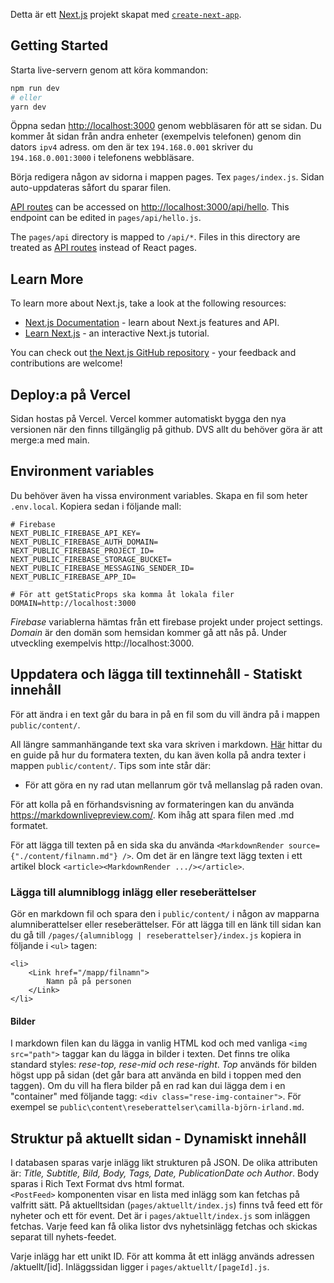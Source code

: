 Detta är ett [Next.js](https://nextjs.org/) projekt skapat med [`create-next-app`](https://github.com/vercel/next.js/tree/canary/packages/create-next-app).

## Getting Started

Starta live-servern genom att köra kommandon:

```bash
npm run dev
# eller
yarn dev
```

Öppna sedan [http://localhost:3000](http://localhost:3000) genom webbläsaren för att se sidan. Du kommer åt sidan från andra enheter (exempelvis telefonen) genom din dators `ipv4` adress. om den är tex `194.168.0.001` skriver du `194.168.0.001:3000` i telefonens webbläsare.

Börja redigera någon av sidorna i mappen pages. Tex `pages/index.js`. Sidan auto-uppdateras såfort du sparar filen.

[API routes](https://nextjs.org/docs/api-routes/introduction) can be accessed on [http://localhost:3000/api/hello](http://localhost:3000/api/hello). This endpoint can be edited in `pages/api/hello.js`.

The `pages/api` directory is mapped to `/api/*`. Files in this directory are treated as [API routes](https://nextjs.org/docs/api-routes/introduction) instead of React pages.

## Learn More

To learn more about Next.js, take a look at the following resources:

- [Next.js Documentation](https://nextjs.org/docs) - learn about Next.js features and API.
- [Learn Next.js](https://nextjs.org/learn) - an interactive Next.js tutorial.

You can check out [the Next.js GitHub repository](https://github.com/vercel/next.js/) - your feedback and contributions are welcome!

## Deploy:a på Vercel

Sidan hostas på Vercel. Vercel kommer automatiskt bygga den nya versionen när den finns tillgänglig på github. DVS allt du behöver göra är att merge:a med main.

## Environment variables

Du behöver även ha vissa environment variables. Skapa en fil som heter `.env.local`. Kopiera sedan i följande mall:

```
# Firebase
NEXT_PUBLIC_FIREBASE_API_KEY=
NEXT_PUBLIC_FIREBASE_AUTH_DOMAIN=
NEXT_PUBLIC_FIREBASE_PROJECT_ID=
NEXT_PUBLIC_FIREBASE_STORAGE_BUCKET=
NEXT_PUBLIC_FIREBASE_MESSAGING_SENDER_ID=
NEXT_PUBLIC_FIREBASE_APP_ID=

# För att getStaticProps ska komma åt lokala filer
DOMAIN=http://localhost:3000
```

_Firebase_ variablerna hämtas från ett firebase projekt under project settings.  
_Domain_ är den domän som hemsidan kommer gå att nås på. Under utveckling exempelvis http://localhost:3000.

## Uppdatera och lägga till textinnehåll - Statiskt innehåll

För att ändra i en text går du bara in på en fil som du vill ändra på i mappen `public/content/`.

All längre sammanhängande text ska vara skriven i markdown. [Här](https://www.markdownguide.org/cheat-sheet/) hittar du en guide på hur du formatera texten, du kan även kolla på andra texter i mappen `public/content/`. Tips som inte står där:

- För att göra en ny rad utan mellanrum gör två mellanslag på raden ovan.

För att kolla på en förhandsvisning av formateringen kan du använda https://markdownlivepreview.com/. Kom ihåg att spara filen med .md formatet.

För att lägga till texten på en sida ska du använda `<MarkdownRender source={"./content/filnamn.md"} />`. Om det är en längre text lägg texten i ett artikel block `<article><MarkdownRender .../></article>`.

### Lägga till alumniblogg inlägg eller reseberättelser

Gör en markdown fil och spara den i `public/content/` i någon av mapparna alumniberattelser eller reseberättelser. För att lägga till en länk till sidan kan du gå till `/pages/{alumniblogg | reseberattelser}/index.js` kopiera in följande i `<ul>` tagen:

```
<li>
    <Link href="/mapp/filnamn">
        Namn på på personen
    </Link>
</li>
```

#### Bilder

I markdown filen kan du lägga in vanlig HTML kod och med vanliga `<img src="path">` taggar kan du lägga in bilder i texten. Det finns tre olika standard styles: _rese-top, rese-mid och rese-right_. _Top_ används för bilden högst upp på sidan (det går bara att använda en bild i toppen med den taggen). Om du vill ha flera bilder på en rad kan dui lägga dem i en "container" med följande tagg: `<div class="rese-img-container">`. För exempel se `public\content\reseberattelser\camilla-björn-irland.md`.

## Struktur på aktuellt sidan - Dynamiskt innehåll

I databasen sparas varje inlägg likt strukturen på JSON. De olika attributen är: _Title, Subtitle, Bild, Body, Tags, Date, PublicationDate och Author_. Body sparas i Rich Text Format dvs html format.  
`<PostFeed>` komponenten visar en lista med inlägg som kan fetchas på valfritt sätt.
På aktuelltsidan (`pages/aktuellt/index.js`) finns två feed ett för nyheter och ett för event. Det är i `pages/aktuellt/index.js` som inläggen fetchas. Varje feed kan få olika listor dvs nyhetsinlägg fetchas och skickas separat till nyhets-feedet.

Varje inlägg har ett unikt ID. För att komma åt ett inlägg används adressen /aktuellt/[id]. Inläggssidan ligger i `pages/aktuellt/[pageId].js`.
